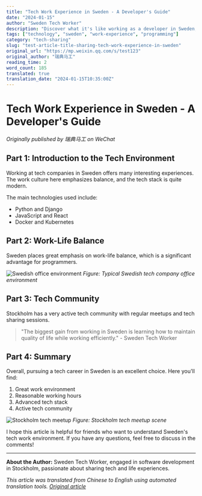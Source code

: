 ```yaml
---
title: "Tech Work Experience in Sweden - A Developer's Guide"
date: "2024-01-15"
author: "Sweden Tech Worker"
description: "Discover what it's like working as a developer in Sweden, including work culture, tech stack, and work-life balance benefits."
tags: ["technology", "sweden", "work-experience", "programming"]
category: "tech-sharing"
slug: "test-article-title-sharing-tech-work-experience-in-sweden"
original_url: "https://mp.weixin.qq.com/s/test123"
original_author: "瑞典马工"
reading_time: 2
word_count: 185
translated: true
translation_date: "2024-01-15T10:35:00Z"
---
```


# Tech Work Experience in Sweden - A Developer's Guide

*Originally published by 瑞典马工 on WeChat*

## Part 1: Introduction to the Tech Environment

Working at tech companies in Sweden offers many interesting experiences. The work culture here emphasizes balance, and the tech stack is quite modern.

The main technologies used include:

- Python and Django
- JavaScript and React  
- Docker and Kubernetes

## Part 2: Work-Life Balance

Sweden places great emphasis on work-life balance, which is a significant advantage for programmers.

![Swedish office environment](images/sweden-office-environment.jpg)
*Figure: Typical Swedish tech company office environment*

## Part 3: Tech Community

Stockholm has a very active tech community with regular meetups and tech sharing sessions.

> "The biggest gain from working in Sweden is learning how to maintain quality of life while working efficiently." - Sweden Tech Worker

## Part 4: Summary

Overall, pursuing a tech career in Sweden is an excellent choice. Here you'll find:

1. Great work environment
2. Reasonable working hours
3. Advanced tech stack
4. Active tech community

![Stockholm tech meetup](images/stockholm-tech-meetup.png)
*Figure: Stockholm tech meetup scene*

I hope this article is helpful for friends who want to understand Sweden's tech work environment. If you have any questions, feel free to discuss in the comments!

---

**About the Author:** Sweden Tech Worker, engaged in software development in Stockholm, passionate about sharing tech and life experiences.

*This article was translated from Chinese to English using automated translation tools. [Original article](https://mp.weixin.qq.com/s/test123)*